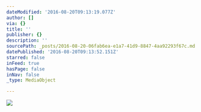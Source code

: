 ```yaml
---
dateModified: '2016-08-20T09:13:19.077Z'
author: []
via: {}
title: ''
publisher: {}
description: ''
sourcePath: _posts/2016-08-20-06fab6ea-e1a7-41d9-8847-4aa92293f67c.md
datePublished: '2016-08-20T09:13:52.151Z'
starred: false
inFeed: true
hasPage: false
inNav: false
_type: MediaObject

---
```

![](https://the-grid-user-content.s3-us-west-2.amazonaws.com/a28ca487-1257-453c-929e-5d2f5c725117.jpg)
